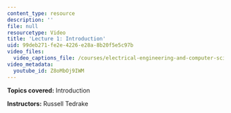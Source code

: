 ```yaml
---
content_type: resource
description: ''
file: null
resourcetype: Video
title: 'Lecture 1: Introduction'
uid: 99deb271-fe2e-4226-e28a-8b20f5e5c97b
video_files:
  video_captions_file: /courses/electrical-engineering-and-computer-science/6-832-underactuated-robotics-spring-2009/video-lectures/lecture-1-introduction/Z8oMbOj9IWM.vtt
video_metadata:
  youtube_id: Z8oMbOj9IWM
---
```


**Topics covered:** Introduction

**Instructors:** Russell Tedrake